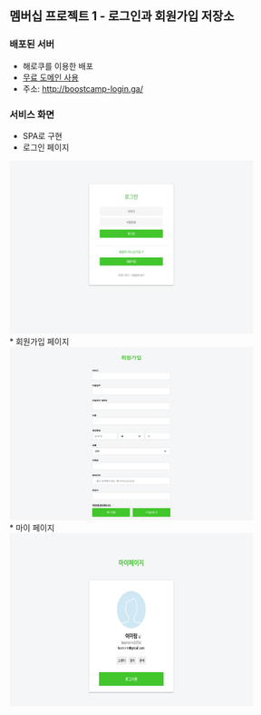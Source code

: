 ## 멤버십 프로젝트 1 - 로그인과 회원가입 저장소

### 배포된 서버
* 해로쿠를 이용한 배포
* [무료 도메인 사용](https://my.freenom.com)
* 주소: http://boostcamp-login.ga/ 

### 서비스 화면 
* SPA로 구현
* 로그인 페이지 <br>
<img width="430px" height="305px" src="./images/login.png" />
<br>
* 회원가입 페이지 <br>
<img width="430px" height="305px" src="./images/signup.png" />
<br>
* 마이 페이지 <br>
<img width="430px" height="305px" src="./images/mypage.png" />


